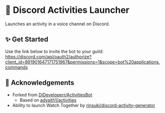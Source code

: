 # 🚀 Discord Activities Launcher
Launches an activity in a voice channel on Discord.

## ✨ Get Started
Use the link below to invite the bot to your guild:  
https://discord.com/api/oauth2/authorize?client_id=891901647171751967&permissions=1&scope=bot%20applications.commands

## 🙏 Acknowledgements
- Forked from [DjDeveloperr/ActivitiesBot](https://github.com/DjDeveloperr/ActivitiesBot)
  - Based on [advaith1/activities](https://github.com/advaith1/Activities)
- Ability to launch Watch Together by [rinsuki/discord-activity-generator](https://github.com/rinsuki/discord-activity-generator)
